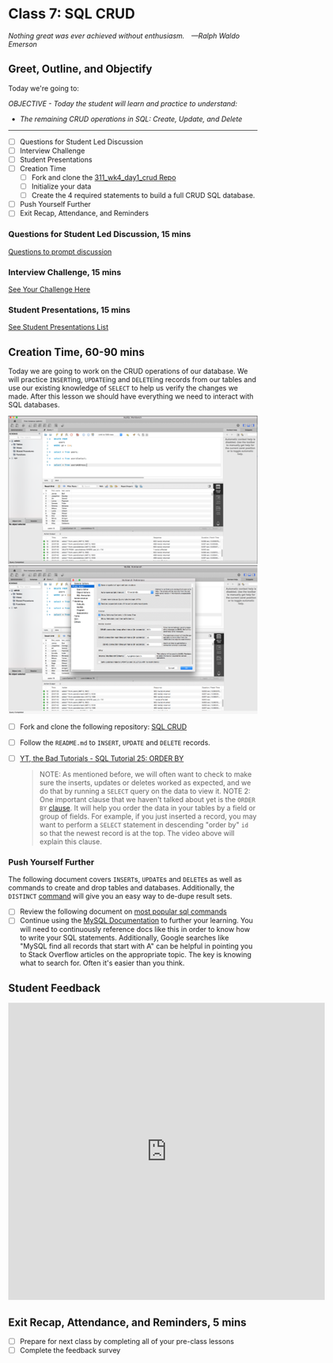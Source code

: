# Class 7: SQL CRUD

<!-- ! HIDE FROM STUDENT; INSTRUCTOR ONLY CONTENT -->
<!-- ## Instructor Only Content - HIDE FROM STUDENTS -->

<!-- ! END INSTRUCTOR ONLY CONTENT -->

*Nothing great was ever achieved without enthusiasm. —Ralph Waldo Emerson*

## Greet, Outline, and Objectify

<!-- SMART: Specific, Measurable, Attainable, Relevant, and Timely. -->
<!-- https://examples.yourdictionary.com/well-written-examples-of-learning-objectives.html -->

Today we're going to:
  
*OBJECTIVE - Today the student will learn and practice to understand:*

* *The remaining CRUD operations in SQL: Create, Update, and Delete*

*****

- [ ] Questions for Student Led Discussion
- [ ] Interview Challenge
- [ ] Student Presentations
- [ ] Creation Time
    * [ ] Fork and clone the [311_wk4_day1_crud Repo](https://github.com/AustinCodingAcademy/311_wk4_day1_crud)
    * [ ] Initialize your data
    * [ ] Create the 4 required statements to build a full CRUD SQL database.
- [ ] Push Yourself Further
- [ ] Exit Recap, Attendance, and Reminders

### Questions for Student Led Discussion, 15 mins
<!-- This section should be structured with the 5E model: https://lesley.edu/article/empowering-students-the-5e-model-explained -->

[Questions to prompt discussion](./../additionalResources/questionsForDiscussion/qfd-class-7.md)

### Interview Challenge, 15 mins
<!-- The last two E happen here: elaborate and evaluate  -->
<!-- this sections should have a challenge that can be solved with the skills they've learned since their last class. -->
<!-- ! HIDDEN CONTENT: INSTRUCTOR ONLY -->
[See Your Challenge Here](./../additionalResources/interviewChallenges.md)
<!-- ! END HIDDEN CONTENT: INSTRUCTOR ONLY -->

### Student Presentations, 15 mins

[See Student Presentations List](./../additionalResources/studentPresentations.md)

## Creation Time, 60-90 mins

Today we are going to work on the CRUD operations of our database. We will practice `INSERT`ing, `UPDATE`ing and `DELETE`ing records from our tables and use our existing knowledge of `SELECT` to help us verify the changes we made. After this lesson we should have everything we need to interact with SQL databases.

![class-seven-sql-crud-delete-example](./../images/class-seven-sql-crud-delete-example.png)
![class-seven-sql-crud-delete-preferences](./../images/class-seven-sql-crud-delete-preferences.png)

- [ ] Fork and clone the following repository: [SQL CRUD](https://github.com/AustinCodingAcademy/311_wk4_day1_crud)
- [ ] Follow the `README.md` to `INSERT`, `UPDATE` and `DELETE` records.
- [ ] [YT, the Bad Tutorials - SQL Tutorial 25: ORDER BY](https://youtu.be/6YGvqrwQ9d4)

    > NOTE: As mentioned before, we will often want to check to make sure the inserts, updates or deletes worked as expected, and we do that by running a `SELECT` query on the data to view it.
    > NOTE 2: One important clause that we haven't talked about yet is the `ORDER BY` [clause](https://www.w3schools.com/sql/sql_orderby.asp). It will help you order the data in your tables by a field or group of fields. For example, if you just inserted a record, you may want to perform a `SELECT` statement in descending "order by" `id` so that the newest record is at the top. The video above will explain this clause.

### Push Yourself Further

The following document covers `INSERT`s, `UPDATE`s and `DELETE`s as well as commands to create and drop tables and databases. Additionally, the `DISTINCT` [command](https://www.w3schools.com/sql/sql_distinct.asp) will give you an easy way to de-dupe result sets.

- [ ] Review the following document on [most popular sql commands](https://www.webhostface.com/blog/most-popular-mysql-commands/)
- [ ] Continue using the [MySQL Documentation](https://dev.mysql.com/doc/) to further your learning. You will need to continuously reference docs like this in order to know how to write your SQL statements. Additionally, Google searches like "MySQL find all records that start with A" can be helpful in pointing you to Stack Overflow articles on the appropriate topic. The key is knowing what to search for. Often it's easier than you think.

## Student Feedback

<iframe src="https://docs.google.com/forms/d/e/1FAIpQLSd85nNCk_MdnaXCsX7fWl3vYgcqvozzlK2cKq26d2g67Zh8Kg/viewform?embedded=true" width="640" height="600" frameborder="0" marginheight="0" marginwidth="0">Loading…</iframe>

## Exit Recap, Attendance, and Reminders, 5 mins

- [ ] Prepare for next class by completing all of your pre-class lessons
- [ ] Complete the feedback survey

<!-- <iframe id="openedx-zollege" src="https://openedx.zollege.com/feedback" style="width: 100%; height: 500px; border: 0">Browser not compatible.</iframe>
<script src="https://openedx.zollege.com/assets/index.js" type="application/javascript"></script> -->

<!-- TODO Create 3 question exit questions -->

<!-- TODO INSERT Student Feedback From -->

<!-- TODO INSERT *HIDDEN* Instructor Feedback Form -->
